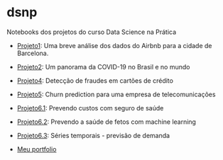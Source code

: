 # dsnp
Notebooks dos projetos do curso Data Science na Prática

* [Projeto1](https://github.com/marciusdm/dsnp/tree/main/projeto1): Uma breve análise dos dados do Airbnb para a cidade de Barcelona.
* [Projeto2](https://github.com/marciusdm/dsnp/tree/main/projeto2): Um panorama da COVID-19 no Brasil e no mundo
* [Projeto4](https://github.com/marciusdm/dsnp/tree/main/projeto4): Detecção de fraudes em cartões de crédito
* [Projeto5](https://github.com/marciusdm/dsnp/tree/main/projeto5): Churn prediction para uma empresa de telecomunicações
* [Projeto6.1](https://github.com/marciusdm/dsnp/tree/main/projeto6_1): Prevendo custos com seguro de saúde
* [Projeto6.2](https://github.com/marciusdm/dsnp/tree/main/projeto6_2): Prevendo a saúde de fetos com machine learning
* [Projeto6.3](https://github.com/marciusdm/dsnp/tree/main/projeto6_3): Séries temporais - previsão de demanda

* [Meu portfolio](https://github.com/marciusdm/portfolio)
